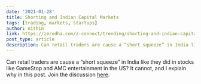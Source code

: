 ```yaml
---
date: '2021-01-28'
title: Shorting and Indian Capital Markets
tags: [trading, markets, startups]
author: nithin
link: https://zerodha.com/z-connect/trending/shorting-and-indian-capital-markets
post_type: article
description: Can retail traders are cause a “short squeeze” in India like they did in stocks like GameStop and AMC entertainment in the US? It cannot, and I explain why in this post. Join the discussion on Trading Q&A.
---
```

Can retail traders are cause a “short squeeze” in India like they did in stocks like GameStop and AMC entertainment in the US? It cannot, and I explain why in this post. Join the discussion [here](https://tradingqna.com/t/shorting-stocks-and-the-indian-markets/101096).
